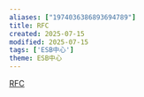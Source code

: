 ```yaml
---
aliases: ["1974036386893694789"]
title: RFC
created: 2025-07-15
modified: 2025-07-15
tags: ['ESB中心']
theme: ESB中心
---
```


[RFC](http://1)